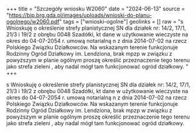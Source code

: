 +++
title = "Szczegóły wniosku W2060"
date = "2024-06-13"
source = "https://bip.brg.gda.pl/images/uploads/wnioski-do-planu-ogolnego/w2060.pdf"
tags = ["wnioski-ogolne"]
geolinks = []
raw = "s Wnioskuję o określenie strefy planistycznej SN dla działek nr: 14/2, 17/1, 21/3 i 19/2 z obrębu 0048  Szadółki, kt dane w użytkowanie wieczyste na okres do 04-07-2054 r. umową notarialną n z dnia 2014-07-02 na rzecz Polskiego Związku Działkowców. Na wskazanym terenie funkcjonuje Rodzinny Ogród Działkowy im. Lendziona, brak mpzp w związku z powyższym w planie ogólnym proszę określić przeznaczenie tego terenu jako strefa zieleni , aby nadal mógł tam funkcjonować ogród działkowy.  "
+++

s
Wnioskuję o określenie strefy planistycznej SN dla działek nr: 14/2, 17/1, 21/3 i 19/2 z obrębu 0048 
Szadółki, kt dane w użytkowanie wieczyste na okres do 04-07-2054 r. umową
notarialną n z dnia 2014-07-02 na rzecz Polskiego Związku Działkowców. Na
wskazanym terenie funkcjonuje Rodzinny Ogród Działkowy im. Lendziona, brak mpzp w związku z
powyższym w planie ogólnym proszę określić przeznaczenie tego terenu jako strefa zieleni , aby
nadal mógł tam funkcjonować ogród działkowy. 



